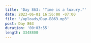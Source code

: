 ```yaml
---
title: 'Day 863: "Time is a luxury."'
date: 2023-06-01 16:56:00 -07:00
file: "/uploads/Day-B863.mp3"
post: Day 863
duration: '00:03:55'
length: 3348800
---
```



